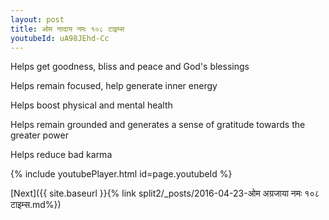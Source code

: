 ```yaml
---
layout: post
title: ओम नादाय नमः १०८ टाइम्स
youtubeId: uA98JEhd-Cc
---
```

 
 
Helps get goodness, bliss and peace and God's blessings
 
Helps remain focused, help generate inner energy 
 
Helps boost physical and mental health 
 
Helps remain grounded and generates a sense of gratitude towards the greater power 
 
Helps reduce bad karma
 
 
 
 


{% include youtubePlayer.html id=page.youtubeId %}
 
[Next]({{ site.baseurl }}{% link  split2/_posts/2016-04-23-ओम अग्रजाया नमः १०८ टाइम्स.md%})
 
